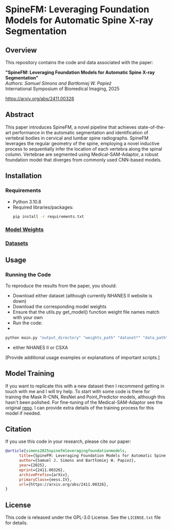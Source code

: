# SpineFM: Leveraging Foundation Models for Automatic Spine X-ray Segmentation

## Overview
This repository contains the code and data associated with the paper:

**"SpineFM: Leveraging Foundation Models for Automatic Spine X-ray Segmentation"**  
*Authors: Samuel Simons and Bartłomiej W. Papież*  
International Symposium of Biomedical Imaging, 2025

https://arxiv.org/abs/2411.00326

## Abstract
This paper introduces SpineFM, a novel pipeline that achieves state-of-the-art performance in the automatic segmentation and identification of vertebral bodies in cervical and lumbar spine radiographs. SpineFM leverages the regular geometry of the spine, employing a novel inductive process to sequentially infer the location of each vertebra along the spinal column. Vertebrae are segmented using Medical-SAM-Adaptor, a robust foundation model that diverges from commonly used CNN-based models.

## Installation
### Requirements
- Python 3.10.8 
- Required libraries/packages:
  ```bash
  pip install -r requirements.txt
  ```
### [Model Weights](weights/README.md)

### [Datasets](data/README.md)

## Usage
### Running the Code
To reproduce the results from the paper, you should: 
- Download either dataset (although currently NHANES II website is down)
- Download the corresponding model weights
- Ensure that the utils.py get_model() function weight file names match with your own
- Run the code:
- 
```bash
python main.py "output_directory" "weights_path" "dataset*" "data_path"
```
* either NHANES II or CSXA

[Provide additional usage examples or explanations of important scripts.]

##  Model Training
If you want to replicate this with a new dataset then I recommend getting in touch with me and I will try help. To start with some code is there for training the Mask R-CNN, ResNet and Point_Predictor models, although this hasn't been polished. For fine-tuning of the Medical-SAM-Adaptor see the original [repo](https://github.com/SuperMedIntel/Medical-SAM-Adapter?tab=readme-ov-file). I can provide extra details of the training process for this model if needed.

## Citation
If you use this code in your research, please cite our paper:
```bibtex
@article{simons2025spinefmleveragingfoundationmodels,
      title={SpineFM: Leveraging Foundation Models for Automatic Spine X-ray Segmentation}, 
      author={Samuel J. Simons and Bartłomiej W. Papież},
      year={2025},
      eprint={2411.00326},
      archivePrefix={arXiv},
      primaryClass={eess.IV},
      url={https://arxiv.org/abs/2411.00326}, 
}
```

## License
This code is released under the GPL-3.0 License. See the `LICENSE.txt` file for details.
